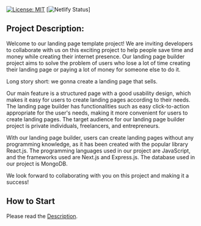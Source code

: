 [![License: MIT](https://img.shields.io/badge/License-MIT-blue.svg)](https://opensource.org/licenses/MIT) [![Netlify Status](https://api.netlify.com/api/v1/badges/#/deploy-status)]

## Project Description:

Welcome to our landing page template project! We are inviting developers to collaborate with us on this exciting project to help people save time and money while creating their internet presence. Our landing page builder project aims to solve the problem of users who lose a lot of time creating their landing page or paying a lot of money for someone else to do it.

Long story short: we gonna create a landing page that sells.

Our main feature is a structured page with a good usability design, which makes it easy for users to create landing pages according to their needs. The landing page builder has functionalities such as easy click-to-action appropriate for the user's needs, making it more convenient for users to create landing pages. The target audience for our landing page builder project is private individuals, freelancers, and entrepreneurs.

With our landing page builder, users can create landing pages without any programming knowledge, as it has been created with the popular library React.js. The programming languages used in our project are JavaScript, and the frameworks used are Next.js and Express.js. The database used in our project is MongoDB.

We look forward to collaborating with you on this project and making it a success!

## How to Start

Please read the [Description](https://github.com/tonic-6101/gotcha/wiki/Description).
